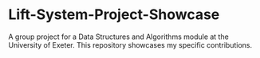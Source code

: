 # Lift-System-Project-Showcase
A group project for a Data Structures and Algorithms module at the University of Exeter. This repository showcases my specific contributions.

